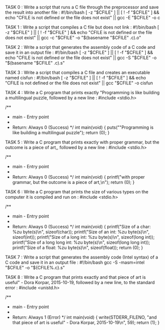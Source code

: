TASK 0 : Write a script that runs a C file through the preprocessor and save the result into another file :
#!/bin/bash
[ -z "$CFILE" ] || [ ! -f "$CFILE" ] && echo "CFILE is not defined or the file does not exist" || gcc -E "$CFILE" -o c

TASK 1 : Write a script that compiles a C file but does not link :
#!/bin/bash
[ -z "$CFILE" ] || [ ! -f "$CFILE" ] && echo "CFILE is not defined or the file does not exist" || gcc -c "$CFILE" -o "$(basename "$CFILE" .c).o"

TASK 2 : Write a script that generates the assembly code of a C code and save it in an output file :
#!/bin/bash
[ -z "$CFILE" ] || [ ! -f "$CFILE" ] && echo "CFILE is not defined or the file does not exist" || gcc -S "$CFILE" -o "$(basename "$CFILE" .c).s"

TASK 3 : Write a script that compiles a C file and creates an executable named cisfun :
#!/bin/bash
[ -z "$CFILE" ] || [ ! -f "$CFILE" ] && echo "CFILE is not defined or the file does not exist" || gcc "$CFILE" -o cisfun

TASK 4 : Write a C program that prints exactly "Programming is like building a multilingual puzzle, followed by a new line :
#include <stdio.h>

/**
 * main - Entry point
 *
 * Return: Always 0 (Success)
 */
int main(void)
{
	puts("\"Programming is like building a multilingual puzzle");
	return (0);
}


TASK 5 : Write a C program that prints exactly with proper grammar, but the outcome is a piece of art,, followed by a new line : 
#include <stdio.h>

/**
 * main - Entry point
 *
 * Return: Always 0 (Success)
 */
int main(void)
{
	printf("with proper grammar, but the outcome is a piece of art,\n");
	return (0);
}

TASK 6 : Write a C program that prints the size of various types on the computer it is compiled and run on :
#include <stdio.h>

/**
 * main - Entry point
 *
 * Return: Always 0 (Success)
 */
int main(void)
{
	printf("Size of a char: %zu byte(s)\n", sizeof(char));
	printf("Size of an int: %zu byte(s)\n", sizeof(int));
	printf("Size of a long int: %zu byte(s)\n", sizeof(long int));
	printf("Size of a long long int: %zu byte(s)\n", sizeof(long long int));
	printf("Size of a float: %zu byte(s)\n", sizeof(float));
	return (0);
}

TASK 7 : Write a script that generates the assembly code (Intel syntax) of a C code and save it in an output file :
#!/bin/bash
gcc -S -masm=intel "$CFILE" -o "${CFILE%.c}.s"

TASK 8 : Write a C program that prints exactly and that piece of art is useful" - Dora Korpar, 2015-10-19, followed by a new line, to the standard error :
#include <unistd.h>

/**
 * main - Entry point
 *
 * Return: Always 1 (Error)
 */
int main(void)
{
	write(STDERR_FILENO,
	      "and that piece of art is useful\" - Dora Korpar, 2015-10-19\n", 59);
	return (1);
}
